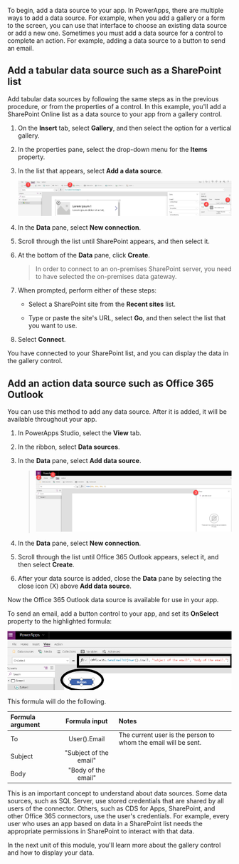 To begin, add a data source to your app. In PowerApps, there are multiple ways
to add a data source. For example, when you add a gallery or a
form to the screen, you can use that interface to choose an existing
data source or add a new one. Sometimes you must add a data source for a
control to complete an action. For example, adding a data source to a
button to send an email.

Add a tabular data source such as a SharePoint list
---------------------------------------------------

Add tabular data sources by following the same steps as in the previous
procedure, or from the properties of a control. In this example, you'll
add a SharePoint Online list as a data source to your app from a gallery
control.

1.  On the **Insert** tab, select **Gallery**, and then select the
    option for a vertical gallery.

2.  In the properties pane, select the drop-down menu for the **Items**
    property.

3.  In the list that appears, select **Add a data source**.

    ![Add-Tabular-Data-Source](../media/add-tabular-data-source.png)

4.  In the **Data** pane, select **New connection**.

5.  Scroll through the list until SharePoint appears, and then select
    it.

6.  At the bottom of the **Data** pane, click **Create**.

	> In order to connect to an on-premises SharePoint server, you need to have selected the on-premises data gateway.

7.  When prompted, perform either of these steps:

    -   Select a SharePoint site from the **Recent sites** list.

    -   Type or paste the site's URL, select **Go**, and then select the
        list that you want to use.

8.  Select **Connect**.

You have connected to your SharePoint list, and you can display the data
in the gallery control.

Add an action data source such as Office 365 Outlook
----------------------------------------------------

You can use this method to add any data source. After it is added, it
will be available throughout your app.

1.  In PowerApps Studio, select the **View** tab.

2.  In the ribbon, select **Data sources**.

3.  In the **Data** pane, select **Add data source**.

	> ![Add Data Source](../media/add-data-source.png)

4.  In the **Data** pane, select **New connection**.

5.  Scroll through the list until Office 365 Outlook appears, select it,
    and then select **Create**.

6.  After your data source is added, close the **Data** pane by
    selecting the close icon (X) above **Add data source**.

Now the Office 365 Outlook data source is available for use in your app.

To send an email, add a button control to your app, and set its
**OnSelect** property to the highlighted formula:

![Office 365 Outlook formula](../media/Office365Outlookformula.png)

This formula will do the following.

| **Formula argument** | **Formula input**     | **Notes**       |
| :------------------- | :------------------:  |:----------------|
| To                   | User().Email          | The current user is the person to whom the email will be sent. |
| Subject              | "Subject of the email"|             |
| Body                 | "Body of the email"   |              |

This is an important concept to understand about data sources. Some data sources,
such as SQL Server, use stored credentials that are shared by all users
of the connector. Others, such as CDS for Apps, SharePoint, and other
Office 365 connectors, use the user's credentials. For example, every
user who uses an app based on data in a SharePoint list needs the
appropriate permissions in SharePoint to interact with that data.

In the next unit of this module, you'll learn more about the gallery
control and how to display your data. 
